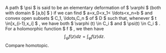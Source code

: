 A path $  \psi  $ is said to be an elementary deformation of
$  \varphi  $ (both with domain $ [a,b] $ ) if we can find
$ a=x_0<x_1< \ldots<x_n=b $ and convex open subsets $ C_1, \ldots,C_n $
of $ D $ such that, whenever $ t \in[x_{i-1},x_i] $ , we have both
$  \varphi (t) \in C_i $ and $  \psi(t) \in C_i $ . For a holomorphic
function $ f $ , we then have
$$\int_ \psi f(z) dz =  \int_ \varphi f(z) dz.$$ Compare homotopic.
